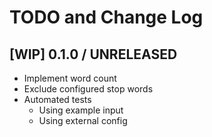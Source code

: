 # TODO and Change Log


## [WIP] 0.1.0 / UNRELEASED

- Implement word count
- Exclude configured stop words
- Automated tests
  - Using example input
  - Using external config
